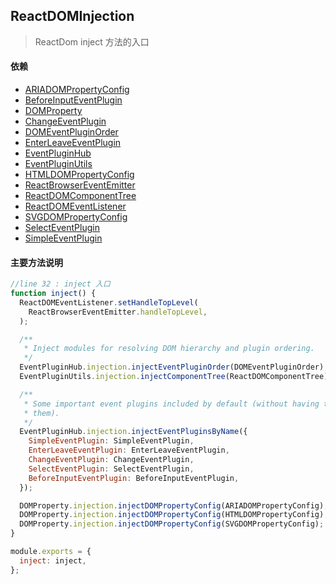 ## <span id="reactdominjection">ReactDOMInjection</span>
> ReactDom inject 方法的入口

#### 依赖
* [ARIADOMPropertyConfig](#ariadompropertyconfig)
* [BeforeInputEventPlugin](#beforeinputeventplugin)
* [DOMProperty](#domproperty)
* [ChangeEventPlugin](#changeeventplugin)
* [DOMEventPluginOrder](#domeventpluginorder)
* [EnterLeaveEventPlugin](#enterleaveeventplugin)
* [EventPluginHub](#eventpluginhub)
* [EventPluginUtils](#eventpluginutils)
* [HTMLDOMPropertyConfig](#htmldompropertyconfig)
* [ReactBrowserEventEmitter](#reactbrowsereventemitter)
* [ReactDOMComponentTree](#reactdomcomponenttree)
* [ReactDOMEventListener](#reactdomeventlistener)
* [SVGDOMPropertyConfig](#svgdompropertyconfig)
* [SelectEventPlugin](#selecteventplugin)
* [SimpleEventPlugin](#simpleeventplugin)

#### 主要方法说明
```javascript
//line 32 : inject 入口
function inject() {
  ReactDOMEventListener.setHandleTopLevel(
    ReactBrowserEventEmitter.handleTopLevel,
  );

  /**
   * Inject modules for resolving DOM hierarchy and plugin ordering.
   */
  EventPluginHub.injection.injectEventPluginOrder(DOMEventPluginOrder);
  EventPluginUtils.injection.injectComponentTree(ReactDOMComponentTree);

  /**
   * Some important event plugins included by default (without having to require
   * them).
   */
  EventPluginHub.injection.injectEventPluginsByName({
    SimpleEventPlugin: SimpleEventPlugin,
    EnterLeaveEventPlugin: EnterLeaveEventPlugin,
    ChangeEventPlugin: ChangeEventPlugin,
    SelectEventPlugin: SelectEventPlugin,
    BeforeInputEventPlugin: BeforeInputEventPlugin,
  });

  DOMProperty.injection.injectDOMPropertyConfig(ARIADOMPropertyConfig);
  DOMProperty.injection.injectDOMPropertyConfig(HTMLDOMPropertyConfig);
  DOMProperty.injection.injectDOMPropertyConfig(SVGDOMPropertyConfig);
}

module.exports = {
  inject: inject,
};
```
